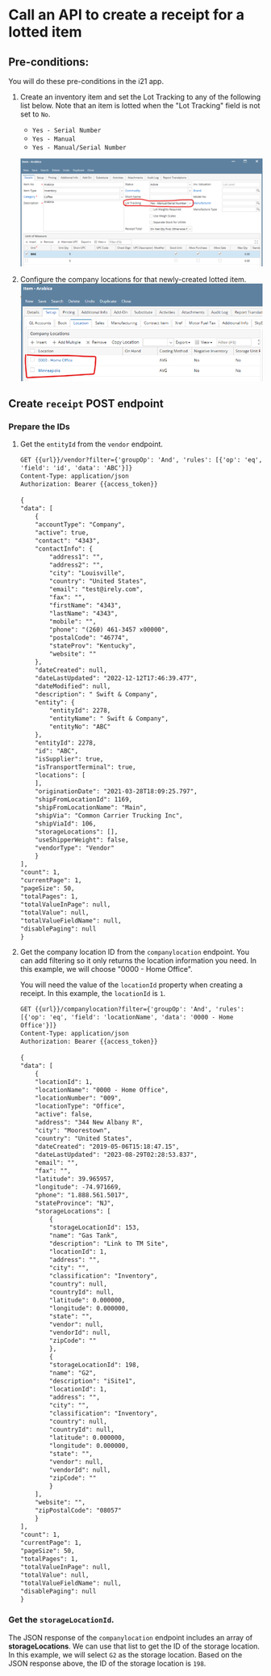 # Call an API to create a receipt for a lotted item

## Pre-conditions:

You will do these pre-conditions in the i21 app.
1. Create an inventory item and set the Lot Tracking to any of the following list below. Note that an item is lotted when the "Lot Tracking" field is not set to `No`.
    - `Yes - Serial Number`
    - `Yes - Manual`
    - `Yes - Manual/Serial Number`

    ![alt text](image-1.png)

2. Configure the company locations for that newly-created lotted item.
![alt text](image-2.png)

## Create `receipt` POST endpoint

### Prepare the IDs

1. Get the `entityId` from the `vendor` endpoint.
    ```http
    GET {{url}}/vendor?filter={'groupOp': 'And', 'rules': [{'op': 'eq', 'field': 'id', 'data': 'ABC'}]}
    Content-Type: application/json
    Authorization: Bearer {{access_token}}

    {
    "data": [
        {
        "accountType": "Company",
        "active": true,
        "contact": "4343",
        "contactInfo": {
            "address1": "",
            "address2": "",
            "city": "Louisville",
            "country": "United States",
            "email": "test@irely.com",
            "fax": "",
            "firstName": "4343",
            "lastName": "4343",
            "mobile": "",
            "phone": "(260) 461-3457 x00000",
            "postalCode": "46774",
            "stateProv": "Kentucky",
            "website": ""
        },
        "dateCreated": null,
        "dateLastUpdated": "2022-12-12T17:46:39.477",
        "dateModified": null,
        "description": " Swift & Company",
        "entity": {
            "entityId": 2278,
            "entityName": " Swift & Company",
            "entityNo": "ABC"
        },
        "entityId": 2278,
        "id": "ABC",
        "isSupplier": true,
        "isTransportTerminal": true,
        "locations": [
        ],
        "originationDate": "2021-03-28T18:09:25.797",
        "shipFromLocationId": 1169,
        "shipFromLocationName": "Main",
        "shipVia": "Common Carrier Trucking Inc",
        "shipViaId": 106,
        "storageLocations": [],
        "useShipperWeight": false,
        "vendorType": "Vendor"
        }
    ],
    "count": 1,
    "currentPage": 1,
    "pageSize": 50,
    "totalPages": 1,
    "totalValueInPage": null,
    "totalValue": null,
    "totalValueFieldName": null,
    "disablePaging": null
    }
    ```
2. Get the company location ID from the `companylocation` endpoint. You can add filtering so it only returns the location information you need. In this example, we will choose "0000 - Home Office". 

    You will need the value of the `locationId` property when creating a receipt. In this example, the `locationId` is `1`.

    ```http
    GET {{url}}/companylocation?filter={'groupOp': 'And', 'rules': [{'op': 'eq', 'field': 'locationName', 'data': '0000 - Home Office'}]}
    Content-Type: application/json
    Authorization: Bearer {{access_token}}

    {
    "data": [
        {
        "locationId": 1,
        "locationName": "0000 - Home Office",
        "locationNumber": "009",
        "locationType": "Office",
        "active": false,
        "address": "344 New Albany R",
        "city": "Moorestown",
        "country": "United States",
        "dateCreated": "2019-05-06T15:18:47.15",
        "dateLastUpdated": "2023-08-29T02:28:53.837",
        "email": "",
        "fax": "",
        "latitude": 39.965957,
        "longitude": -74.971669,
        "phone": "1.888.561.5017",
        "stateProvince": "NJ",
        "storageLocations": [
            {
            "storageLocationId": 153,
            "name": "Gas Tank",
            "description": "Link to TM Site",
            "locationId": 1,
            "address": "",
            "city": "",
            "classification": "Inventory",
            "country": null,
            "countryId": null,
            "latitude": 0.000000,
            "longitude": 0.000000,
            "state": "",
            "vendor": null,
            "vendorId": null,
            "zipCode": ""
            },
            {
            "storageLocationId": 198,
            "name": "G2",
            "description": "iSite1",
            "locationId": 1,
            "address": "",
            "city": "",
            "classification": "Inventory",
            "country": null,
            "countryId": null,
            "latitude": 0.000000,
            "longitude": 0.000000,
            "state": "",
            "vendor": null,
            "vendorId": null,
            "zipCode": ""
            }
        ],
        "website": "",
        "zipPostalCode": "08057"
        }
    ],
    "count": 1,
    "currentPage": 1,
    "pageSize": 50,
    "totalPages": 1,
    "totalValueInPage": null,
    "totalValue": null,
    "totalValueFieldName": null,
    "disablePaging": null
    }
    ```

### Get the `storageLocationId`.
The JSON response of the `companylocation` endpoint includes an array of **storageLocations**. We can use that list to get the ID of the storage location. In this example, we will select `G2` as the storage location. Based on the JSON response above, the ID of the storage location is `198`.